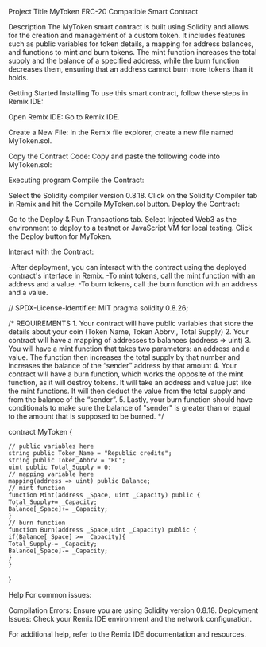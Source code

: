 Project Title
MyToken ERC-20 Compatible Smart Contract

Description
The MyToken smart contract is built using Solidity and allows for the creation and management of a custom token. It includes features such as public variables for token details, a mapping for address balances, and functions to mint and burn tokens. The mint function increases the total supply and the balance of a specified address, while the burn function decreases them, ensuring that an address cannot burn more tokens than it holds.

Getting Started
Installing
To use this smart contract, follow these steps in Remix IDE:

Open Remix IDE: Go to Remix IDE.

Create a New File: In the Remix file explorer, create a new file named MyToken.sol.

Copy the Contract Code: Copy and paste the following code into MyToken.sol:

Executing program
Compile the Contract:

Select the Solidity compiler version 0.8.18. Click on the Solidity Compiler tab in Remix and hit the Compile MyToken.sol button. Deploy the Contract:

Go to the Deploy & Run Transactions tab. Select Injected Web3 as the environment to deploy to a testnet or JavaScript VM for local testing. Click the Deploy button for MyToken.

Interact with the Contract:

-After deployment, you can interact with the contract using the deployed contract's interface in Remix. -To mint tokens, call the mint function with an address and a value. -To burn tokens, call the burn function with an address and a value.

// SPDX-License-Identifier: MIT
pragma solidity 0.8.26;

/*
       REQUIREMENTS
    1. Your contract will have public variables that store the details about your coin (Token Name, Token Abbrv., Total Supply)
    2. Your contract will have a mapping of addresses to balances (address => uint)
    3. You will have a mint function that takes two parameters: an address and a value. 
       The function then increases the total supply by that number and increases the balance 
       of the “sender” address by that amount
    4. Your contract will have a burn function, which works the opposite of the mint function, as it will destroy tokens. 
       It will take an address and value just like the mint functions. It will then deduct the value from the total supply 
       and from the balance of the “sender”.
    5. Lastly, your burn function should have conditionals to make sure the balance of "sender" is greater than or equal 
       to the amount that is supposed to be burned.
*/

contract MyToken {

    // public variables here
    string public Token_Name = "Republic credits";
    string public Token_Abbrv = "RC";
    uint public Total_Supply = 0;
    // mapping variable here
    mapping(address => uint) public Balance;
    // mint function
    function Mint(address _Space, uint _Capacity) public {
    Total_Supply+= _Capacity;
    Balance[_Space]+= _Capacity;
    }
    // burn function
    function Burn(address _Space,uint _Capacity) public {
    if(Balance[_Space] >= _Capacity){
    Total_Supply-= _Capacity;
    Balance[_Space]-= _Capacity;
    }
    }
} 

Help
For common issues:

Compilation Errors: Ensure you are using Solidity version 0.8.18. Deployment Issues: Check your Remix IDE environment and the network configuration.

For additional help, refer to the Remix IDE documentation and resources.
